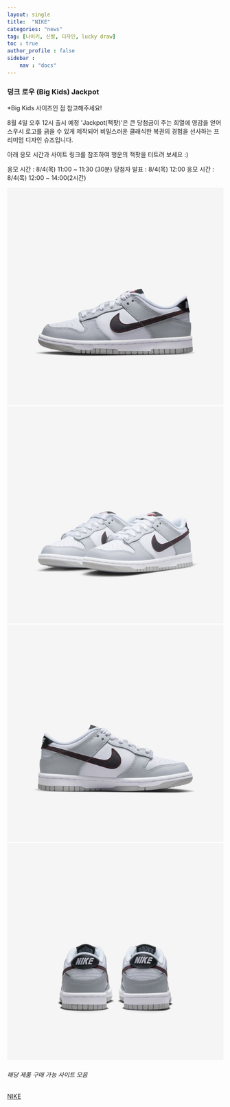 ```yaml
---
layout: single
title:  "NIKE"
categories: "news"
tag: [나이키, 신발, 디자인, lucky draw]
toc : true
author_profile : false
sidebar : 
    nav : "docs"
---
```

### 덩크 로우 (Big Kids) Jackpot

*Big Kids 사이즈인 점 참고해주세요!

8월 4일 오후 12시 출시 예정
'Jackpot(잭팟)'은 큰 당첨금이 주는 희열에 영감을 얻어 스우시 로고를 긁을 수 있게 제작되어 비밀스러운 클래식한 복권의 경험을 선사하는 프리미엄 디자인 슈즈입니다. 

아래 응모 시간과 사이트 링크를 참조하여 행운의 잭팟을 터트려 보세요 :)

응모 시간 : 8/4(목) 11:00 ~ 11:30 (30분)
당첨자 발표 : 8/4(목) 12:00
응모 시간 : 8/4(목) 12:00 ~ 14:00(2시간)


![Alt text](/images/jackpat1.jpg "Optional title")
![Alt text](/images/jackpat2.jpg "Optional title")
![Alt text](/images/jackpat3.jpg "Optional title")
![Alt text](/images/jackpat4.jpg "Optional title")

###### 해당 제품 구매 가능 사이트 모음

<a href="https://www.nike.com/kr/launch/t/junior/fw/young-athletes/DQ0380-001/awN5T1I/nike-dunk-low-se-gs" target="_blank">NIKE</a>
